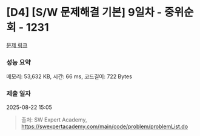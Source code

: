 # [D4] [S/W 문제해결 기본] 9일차 - 중위순회 - 1231 

[문제 링크](https://swexpertacademy.com/main/code/problem/problemDetail.do?contestProbId=AV140YnqAIECFAYD) 

### 성능 요약

메모리: 53,632 KB, 시간: 66 ms, 코드길이: 722 Bytes

### 제출 일자

2025-08-22 15:05



> 출처: SW Expert Academy, https://swexpertacademy.com/main/code/problem/problemList.do
